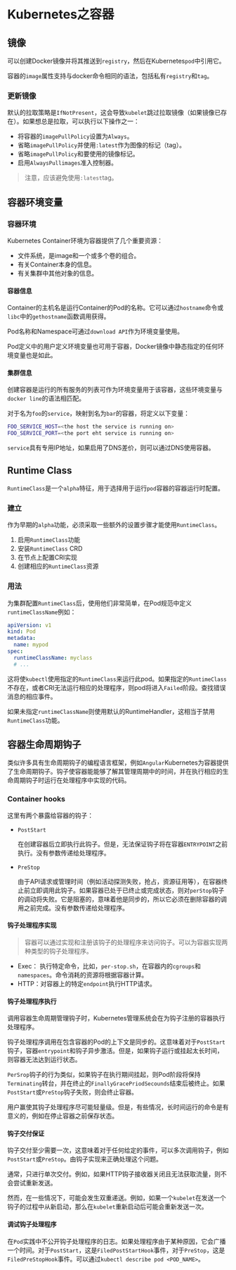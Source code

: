 # Kubernetes之容器

## 镜像

可以创建Docker镜像并将其推送到`registry`，然后在Kubernetes`pod`中引用它。

容器的`image`属性支持与docker命令相同的语法，包括私有`registry`和`tag`。



### 更新镜像

默认的拉取策略是`IfNotPresent`，这会导致`kubelet`跳过拉取镜像（如果镜像已存在）。如果想总是拉取，可以执行以下操作之一：

- 将容器的`imagePullPolicy`设置为`Always`。
- 省略`imagePullPolicy`并使用`:latest`作为图像的标记（tag）。
- 省略`imagePullPolicy`和要使用的镜像标记。
- 启用`AlwaysPullimages`准入控制器。

> 注意，应该避免使用`:latest`tag。



## 容器环境变量

### 容器环境

Kubernetes Container环境为容器提供了几个重要资源：

- 文件系统，是image和一个或多个卷的组合。
- 有关Container本身的信息。
- 有关集群中其他对象的信息。

#### 容器信息

Container的主机名是运行Container的Pod的名称。它可以通过`hostname`命令或`libc`中的`gethostname`函数调用获得。

Pod名称和Namespace可通过`download API`作为环境变量使用。

Pod定义中的用户定义环境变量也可用于容器，Docker镜像中静态指定的任何环境变量也是如此。

#### 集群信息

创建容器是运行的所有服务的列表可作为环境变量用于该容器，这些环境变量与`docker line`的语法相匹配。

对于名为`foo`的`service`，映射到名为`bar`的容器，将定义以下变量：

```bash
FOO_SERVICE_HOST=<the host the service is running on>
FOO_SERVICE_PORT=<the port eht service is running on>
```

`service`具有专用IP地址，如果启用了DNS差价，则可以通过DNS使用容器。

## Runtime Class

`RuntimeClass`是一个`alpha`特征，用于选择用于运行`pod`容器的容器运行时配置。

### 建立

作为早期的`alpha`功能，必须采取一些额外的设置步骤才能使用`RuntimeClass`。

1. 启用`RuntimeClass`功能
2. 安装`RuntimeClass` CRD
3. 在节点上配置CRI实现
4. 创建相应的`RuntimeClass`资源



### 用法

为集群配置`RuntimeClass`后，使用他们非常简单，在Pod规范中定义`runtimeClassName`例如：



```yaml
apiVersion: v1
kind: Pod
metadata:
  name: mypod
spec:
  runtimeClassName: myclass
  # ...
```

这将使`kubectl`使用指定的`RuntimeClass`来运行此pod。如果指定的`RuntimeClass`不存在，或者CRI无法运行相应的处理程序，则pod将进入`Failed`阶段。查找错误消息的相应事件。



如果未指定`runtimeClassName`则使用默认的RuntimeHandler，这相当于禁用`RuntimeClass`功能。



##  容器生命周期钩子

类似许多具有生命周期钩子的编程语言框架，例如`Angular`Kubernetes为容器提供了生命周期钩子。钩子使容器能能够了解其管理周期中的时间，并在执行相应的生命周期钩子时运行在处理程序中实现的代码。

### Container hooks

这里有两个暴露给容器的钩子：

- `PostStart`

  在创建容器后立即执行此钩子。但是，无法保证钩子将在容器`ENTRYPOINT`之前执行。没有参数传递给处理程序。

- `PreStop`

  由于API请求或管理时间（例如活动探测失败，抢占，资源征用等），在容器终止前立即调用此钩子。如果容器已处于已终止或完成状态，则对`perStop`钩子的调动将失败。它是阻塞的，意味着他是同步的，所以它必须在删除容器的调用之前完成。没有参数传递给处理程序。

#### 钩子处理程序实现

> 容器可以通过实现和注册该钩子的处理程序来访问钩子。可以为容器实现两种类型的钩子处理程序。

- Exec： 执行特定命令，比如，`per-stop.sh`，在容器内的`cgroups`和`namespaces`。命令消耗的资源将根据容器计算。
- HTTP：对容器上的特定`endpoint`执行HTTP请求。



#### 钩子处理程序执行

调用容器生命周期管理钩子时，Kubernetes管理系统会在为钩子注册的容器执行处理程序。

钩子处理程序调用在包含容器的Pod的上下文是同步的。这意味着对于`PostStart`钩子，容器`entrypoint`和钩子异步激活。但是，如果钩子运行或挂起太长时间，则容器无法达到运行状态。

`PerSrop`钩子的行为类似，如果钩子在执行期间挂起，则Pod阶段将保持`Terminating`转台，并在终止的`FinallyGracePriodSecounds`结束后被终止。如果`PostStart`或`PreStop`钩子失败，则会终止容器。

用户赢使其钩子处理程序尽可能轻量级。但是，有些情况，长时间运行的命令是有意义的，例如在停止容器之前保存状态。

#### 钩子交付保证

钩子交付至少需要一次，这意味着对于任何给定的事件，可以多次调用钩子，例如`PostStart`或`PreStop`。由钩子实现来正确处理这个问题。

通常，只进行单次交付。例如，如果HTTP钩子接收器关闭且无法获取流量，则不会尝试重新发送。

然而，在一些情况下，可能会发生双重递送。例如，如果一个`kubelet`在发送一个钩子的过程中从新启动，那么在`kubelet`重新启动后可能会重新发送一次。

#### 调试钩子处理程序

在`Pod`实践中不公开钩子处理程序的日志。如果处理程序由于某种原因，它会广播一个时间。对于`PostStart`，这是`FiledPostStartHook`事件，对于`PreStop`，这是`FiledPreStopHook`事件。可以通过`kubectl describe pod <POD_NAME>`。

